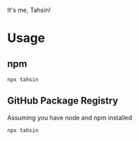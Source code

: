 It's me, Tahsin!

# Usage

## npm
```
npx tahsin
```

## GitHub Package Registry
Assuming you have node and npm installed
```
npx tahsin
```
